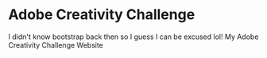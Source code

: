 # Adobe Creativity Challenge
I didn't know bootstrap back then so I guess I can be excused lol!
My Adobe Creativity Challenge Website
